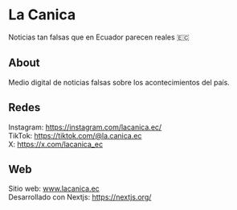 # La Canica

Noticias tan falsas que en Ecuador parecen reales 🇪🇨

## About

Medio digital de noticias falsas sobre los acontecimientos del país.

## Redes

Instagram: https://instagram.com/lacanica.ec/ \
TikTok: https://tiktok.com/@la.canica.ec \
X: https://x.com/lacanica_ec

## Web

Sitio web: www.lacanica.ec \
Desarrollado con Nextjs: https://nextjs.org/
